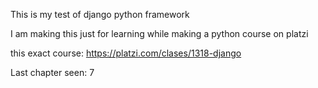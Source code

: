 This is my test of django python framework

I am making this just for learning while making a python course on platzi

this exact course: https://platzi.com/clases/1318-django

Last chapter seen: 7
